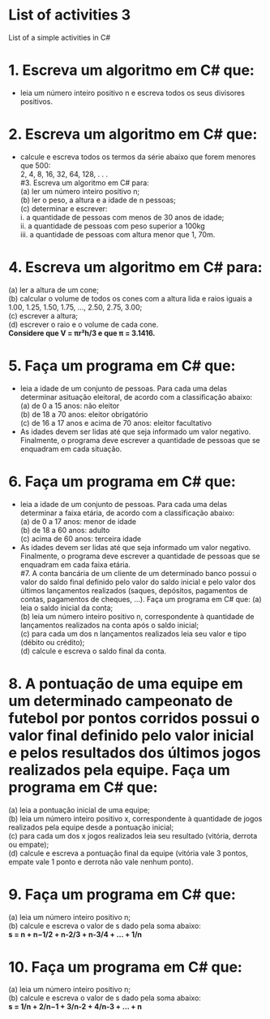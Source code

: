 # List of activities 3
List of a simple activities in C#

# 1. Escreva um algoritmo em C# que:<br>
- leia um número inteiro positivo n e escreva todos os seus divisores positivos.<br>
# 2. Escreva um algoritmo em C# que:<br>
- calcule e escreva todos os termos da série abaixo que forem menores que 500:<br>
2, 4, 8, 16, 32, 64, 128, . . .<br>
#3. Escreva um algoritmo em C# para:<br>
(a) ler um número inteiro positivo n;<br>
(b) ler o peso, a altura e a idade de n pessoas;<br>
(c) determinar e escrever:<br>
i. a quantidade de pessoas com menos de 30 anos de idade;<br>
ii. a quantidade de pessoas com peso superior a 100kg<br>
iii. a quantidade de pessoas com altura menor que 1, 70m.<br>
# 4. Escreva um algoritmo em C# para:<br>
(a) ler a altura de um cone;<br>
(b) calcular o volume de todos os cones com a altura lida e raios iguais a 1.00, 1.25, 1.50, 1.75, ..., 2.50, 2.75, 3.00;<br>
(c) escrever a altura;<br>
(d) escrever o raio e o volume de cada cone.<br>
<b>Considere que V = πr²h/3 e que π = 3.1416.</b><br>
# 5. Faça um programa em C# que:<br>
- leia a idade de um conjunto de pessoas. Para cada uma delas determinar asituação eleitoral, de acordo com a classificação abaixo:<br>
(a) de 0 a 15 anos: não eleitor<br>
(b) de 18 a 70 anos: eleitor obrigatório<br>
(c) de 16 a 17 anos e acima de 70 anos: eleitor facultativo<br>
- As idades devem ser lidas até que seja informado um valor negativo. Finalmente, o programa deve escrever a quantidade de pessoas que se enquadram em cada situação.<br>
# 6. Faça um programa em C# que:<br>
- leia a idade de um conjunto de pessoas. Para cada uma delas determinar a faixa etária, de acordo com a classificação abaixo:<br>
(a) de 0 a 17 anos: menor de idade<br>
(b) de 18 a 60 anos: adulto<br>
(c) acima de 60 anos: terceira idade<br>
- As idades devem ser lidas até que seja informado um valor negativo. Finalmente, o programa deve escrever a quantidade de pessoas que se enquadram em cada faixa etária.<br>
#7. A conta bancária de um cliente de um determinado banco possui o valor do saldo final definido pelo valor do saldo inicial e pelo valor dos últimos lançamentos realizados (saques, depósitos, pagamentos de contas, pagamentos de cheques, ...). Faça um programa em C# que:
(a) leia o saldo inicial da conta;<br>
(b) leia um número inteiro positivo n, correspondente à quantidade de lançamentos realizados na conta após o saldo inicial;<br>
(c) para cada um dos n lançamentos realizados leia seu valor e tipo (débito ou crédito);<br>
(d) calcule e escreva o saldo final da conta.<br>
# 8. A pontuação de uma equipe em um determinado campeonato de futebol por pontos corridos possui o valor final definido pelo valor inicial e pelos resultados dos últimos jogos realizados pela equipe. Faça um programa em C# que:<br>
(a) leia a pontuação inicial de uma equipe;<br>
(b) leia um número inteiro positivo x, correspondente à quantidade de jogos realizados pela equipe desde a pontuação inicial;<br>
(c) para cada um dos x jogos realizados leia seu resultado (vitória, derrota ou empate);<br>
(d) calcule e escreva a pontuação final da equipe (vitória vale 3 pontos, empate vale 1 ponto e derrota não vale nenhum ponto).<br>
# 9. Faça um programa em C# que:<br>
(a) leia um número inteiro positivo n;<br>
(b) calcule e escreva o valor de s dado pela soma abaixo:<br>
<b>s = n + n−1/2 + n-2/3 + n-3/4 + ... + 1/n</b> 

# 10. Faça um programa em C# que:<br>
(a) leia um número inteiro positivo n;<br>
(b) calcule e escreva o valor de s dado pela soma abaixo:<br>
<b>s = 1/n + 2/n−1 + 3/n-2 + 4/n-3 + ... + n</b> 
